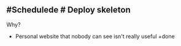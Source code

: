 ## #Schedulede # Deploy skeleton
<!-- Schedulede:2023-11-21T21:30:20.360Z -->

<!-- Schedulede:2023-11-21T20:40:57.907Z -->

<!-- Schedulede:2023-11-21T20:16:45.699Z -->

<card>

Why?

- Personal website that nobody can see isn't really useful
  <!--
  created:~~${ReferenceError: timestamp is not defined}~~ Schedulede:2023-11-02T13:44:41.978Z order:-10 -->
  +done
  </card>
